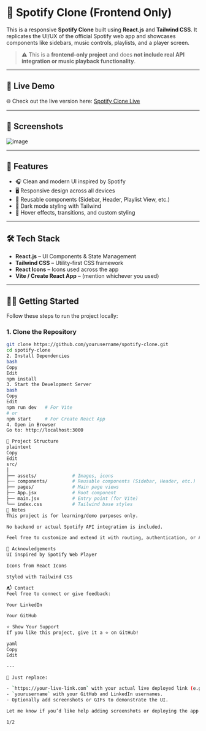 # 🎵 Spotify Clone (Frontend Only)

This is a responsive **Spotify Clone** built using **React.js** and **Tailwind CSS**. It replicates the UI/UX of the official Spotify web app and showcases components like sidebars, music controls, playlists, and a player screen.

> ⚠️ This is a **frontend-only project** and does **not include real API integration or music playback functionality**.

---

## 🔗 Live Demo

🌐 Check out the live version here: [Spotify Clone Live](https://spotify-clone-henna-tau.vercel.app/)

---

## 📸 Screenshots

![image](https://github.com/user-attachments/assets/01ebd22f-8c3d-4b84-9a97-f3bab92c43cc)

---

## 🚀 Features

- 🎧 Clean and modern UI inspired by Spotify  
- 🖥️ Responsive design across all devices  
- 🧩 Reusable components (Sidebar, Header, Playlist View, etc.)  
- 🌙 Dark mode styling with Tailwind  
- 🎨 Hover effects, transitions, and custom styling

---

## 🛠️ Tech Stack

- **React.js** – UI Components & State Management  
- **Tailwind CSS** – Utility-first CSS framework  
- **React Icons** – Icons used across the app  
- **Vite / Create React App** – (mention whichever you used)

---

## 🧑‍💻 Getting Started

Follow these steps to run the project locally:

### 1. Clone the Repository
```bash
git clone https://github.com/yourusername/spotify-clone.git
cd spotify-clone
2. Install Dependencies
bash
Copy
Edit
npm install
3. Start the Development Server
bash
Copy
Edit
npm run dev   # For Vite
# or
npm start     # For Create React App
4. Open in Browser
Go to: http://localhost:3000

📁 Project Structure
plaintext
Copy
Edit
src/
│
├── assets/             # Images, icons
├── components/         # Reusable components (Sidebar, Header, etc.)
├── pages/              # Main page views
├── App.jsx             # Root component
├── main.jsx            # Entry point (for Vite)
└── index.css           # Tailwind base styles
📌 Notes
This project is for learning/demo purposes only.

No backend or actual Spotify API integration is included.

Feel free to customize and extend it with routing, authentication, or API integration.

🙌 Acknowledgements
UI inspired by Spotify Web Player

Icons from React Icons

Styled with Tailwind CSS

📬 Contact
Feel free to connect or give feedback:

Your LinkedIn

Your GitHub

⭐ Show Your Support
If you like this project, give it a ⭐ on GitHub!

yaml
Copy
Edit

---

🔁 Just replace:

- `https://your-live-link.com` with your actual live deployed link (e.g., Vercel, Netlify).
- `yourusername` with your GitHub and LinkedIn usernames.
- Optionally add screenshots or GIFs to demonstrate the UI.

Let me know if you’d like help adding screenshots or deploying the app!

1/2









